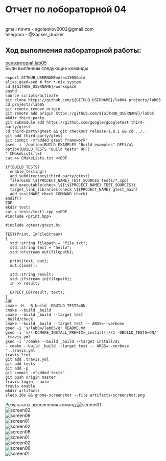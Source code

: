 <h1>Отчет по лобораторной 04</h1>
</br>gmail почта - sgolenkov2002@gmail.com </br>
telegram - @Xacker_ducker

<h2>Ход выполнения лабораторной работы:</h2>

[репозиторий lab05](https://github.com/Alex1505Gold/lab05)</br>
Были выплнены следующие команды
```shell
export GITHUB_USERNAME=Alex1505Gold
alias gsed=sed # for *-nix system
cd ${GITHUB_USERNAME}/workspace
pushd .
source scripts/activate
git clone https://github.com/${GITHUB_USERNAME}/lab04 projects/lab05
cd projects/lab05
git remote remove origin
git remote add origin https://github.com/${GITHUB_USERNAME}/lab05
mkdir third-party
git submodule add https://github.com/google/googletest third-party/gtest
cd third-party/gtest && git checkout release-1.8.1 && cd ../..
git add third-party/gtest
git commit -m"added gtest framework"
gsed -i '/option(BUILD_EXAMPLES "Build examples" OFF)/a\
option(BUILD_TESTS "Build tests" OFF)
' CMakeLists.txt
cat >> CMakeLists.txt <<EOF

if(BUILD_TESTS)
  enable_testing()
  add_subdirectory(third-party/gtest)
  file(GLOB \${PROJECT_NAME}_TEST_SOURCES tests/*.cpp)
  add_executable(check \${\${PROJECT_NAME}_TEST_SOURCES})
  target_link_libraries(check \${PROJECT_NAME} gtest_main)
  add_test(NAME check COMMAND check)
endif()
EOF
mkdir tests
cat > tests/test1.cpp <<EOF
#include <print.hpp>

#include <gtest/gtest.h>

TEST(Print, InFileStream)
{
  std::string filepath = "file.txt";
  std::string text = "hello";
  std::ofstream out{filepath};

  print(text, out);
  out.close();

  std::string result;
  std::ifstream in{filepath};
  in >> result;

  EXPECT_EQ(result, text);
}
EOF
cmake -H. -B_build -DBUILD_TESTS=ON
cmake --build _build
cmake --build _build --target test
_build/check
cmake --build _build --target test -- ARGS=--verbose
gsed -i 's/lab04/lab05/g' README.md
gsed -i 's/\(DCMAKE_INSTALL_PREFIX=_install\)/\1 -DBUILD_TESTS=ON/' .travis.yml
gsed -i '/cmake --build _build --target install/a\
- cmake --build _build --target test -- ARGS=--verbose
' .travis.yml
travis lint
git add .travis.yml
git add tests
git add -p
git commit -m"added tests"
git push origin master
travis login --auto
travis enable
mkdir artifacts
sleep 20s && gnome-screenshot --file artifacts/screenshot.png
```
Результаты выполнения команд
![screen01](./screens/screen01.png)</br>
![screen02](./screens/screen02.png)</br>
![screen06](./screens/screen03.png)</br>
![screen01](./screens/screen04.png)</br>
![screen02](./screens/screen05.png)</br>
![screen06](./screens/screen06.png)</br>
![screen01](./screens/screen07.png)</br>
![screen02](./screens/screen08.png)</br>
![screen06](./screens/screen09.png)</br>
![screen01](./screens/screen10.png)</br>


